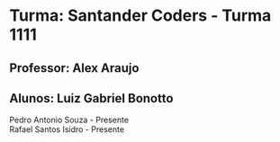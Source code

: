 # Turma: Santander Coders - Turma 1111

## Professor: Alex Araujo

## Alunos: Luiz Gabriel Bonotto

Pedro Antonio Souza  - Presente </br>
Rafael Santos Isidro - Presente </br>
